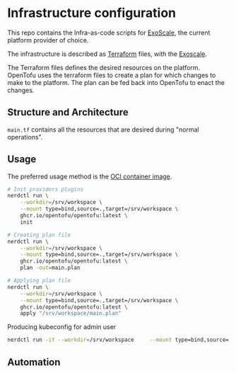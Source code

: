 # Infrastructure configuration
This repo contains the Infra-as-code scripts for [ExoScale](https://www.exoscale.com/), the current platform provider of choice.

The infrastructure is described as [Terraform](https://opentofu.org/) files, with the [Exoscale](provider).

The Terraform files defines the desired resources on the platform. OpenTofu uses the terraform files to create a plan for which changes to make to the platform. The plan can be fed back into OpenTofu to enact the changes.

## Structure and Architecture

`main.tf` contains all the resources that are desired during "normal operations".

## Usage
The preferred usage method is the [OCI container image](https://opentofu.org/docs/intro/install/docker/).

```bash
# Init providers plugins
nerdctl run \
    --workdir=/srv/workspace \
    --mount type=bind,source=.,target=/srv/workspace \
    ghcr.io/opentofu/opentofu:latest \
    init

# Creating plan file
nerdctl run \
    --workdir=/srv/workspace \
    --mount type=bind,source=.,target=/srv/workspace \
    ghcr.io/opentofu/opentofu:latest \
    plan -out=main.plan

# Applying plan file
nerdctl run \
    --workdir=/srv/workspace \
    --mount type=bind,source=.,target=/srv/workspace \
    ghcr.io/opentofu/opentofu:latest \
    apply "/srv/workspace/main.plan"
```

Producing kubeconfig for admin user
```bash
nerdctl run -it --workdir=/srv/workspace     --mount type=bind,source=.,target=/srv/workspace     ghcr.io/opentofu/opentofu:latest  output kubernetes_kubeconfig 
```

## Automation
